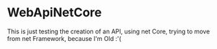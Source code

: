 # WebApiNetCore
This is just testing the creation of an API, using net Core, trying to move from net Framework, because I'm Old :'(
